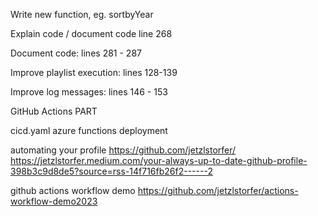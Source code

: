 
Write new function, eg. sortbyYear


Explain code / document code
    line 268

Document code:
    lines 281 - 287

Improve playlist execution:
    lines 128-139

Improve log messages:
    lines 146 - 153










GitHub Actions PART

cicd.yaml
    azure functions deployment

automating your profile
    https://github.com/jetzlstorfer/
    https://jetzlstorfer.medium.com/your-always-up-to-date-github-profile-398b3c9d8de5?source=rss-14f716fb26f2------2 

    
github actions workflow demo
    https://github.com/jetzlstorfer/actions-workflow-demo2023


